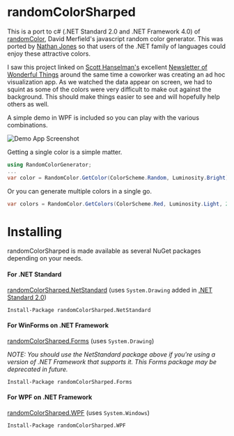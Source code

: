 randomColorSharped
==================

This is a port to c# (.NET Standard 2.0 and .NET Framework 4.0) of 
[randomColor](https://github.com/davidmerfield/randomColor/), David Merfield's
javascript random color generator. This was ported by 
[Nathan Jones](http://www.nathanpjones.com/) so that users of the .NET family of
languages could enjoy these attractive colors.

I saw this project linked on [Scott Hanselman's](http://www.hanselman.com/) 
excellent [Newsletter of Wonderful Things](http://www.hanselman.com/newsletter/)
around the same time a coworker was creating an ad hoc visualization app. As we
watched the data appear on screen, we had to squint as some of the colors were
very difficult to make out against the background. This should make things
easier to see and will hopefully help others as well.

A simple demo in WPF is included so you can play with the various combinations.

![Demo App Screenshot](./RandomColorDemoScreenshot.png?raw=true)

Getting a single color is a simple matter.

```csharp
using RandomColorGenerator;
...
var color = RandomColor.GetColor(ColorScheme.Random, Luminosity.Bright);
```

Or you can generate multiple colors in a single go.

```csharp
var colors = RandomColor.GetColors(ColorScheme.Red, Luminosity.Light, 25);
```

# Installing

randomColorSharped is made available as several NuGet packages depending on your needs.

#### For .NET Standard

[randomColorSharped.NetStandard](https://www.nuget.org/packages/randomColorSharped.Forms/) (uses `System.Drawing` added in [.NET Standard 2.0](https://apisof.net/catalog/System.Drawing.Color))

```batch
Install-Package randomColorSharped.NetStandard
```

#### For WinForms on .NET Framework

[randomColorSharped.Forms](https://www.nuget.org/packages/randomColorSharped.Forms/) (uses `System.Drawing`)

*NOTE: You should use the NetStandard package above if you're using a version of
.NET Framework that supports it. This Forms package may be deprecated in future.*

```batch
Install-Package randomColorSharped.Forms
```

#### For WPF on .NET Framework
[randomColorSharped.WPF](https://www.nuget.org/packages/randomColorSharped.WPF/) (uses `System.Windows`)

```batch
Install-Package randomColorSharped.WPF
```
